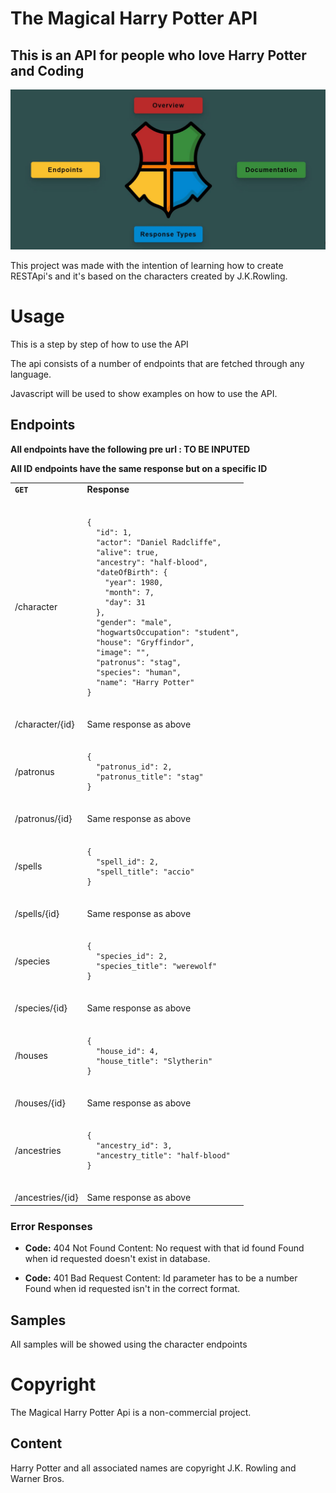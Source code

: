 # The Magical Harry Potter API

## This is an API for people who love Harry Potter and Coding

![Homepage](./harry/screenshot.JPG)

This project was made with the intention of learning how to create RESTApi's and it's based on the characters created by J.K.Rowling.

# Usage

This is a step by step of how to use the API

The api consists of a number of endpoints that are fetched through any language.

Javascript will be used to show examples on how to use the API.

## Endpoints

**All endpoints have the following pre url : TO BE INPUTED**

**All ID endpoints have the same response but on a specific ID**

<table>
<tr>
<td> <b><code>GET</code></b> </td> <td> <b>Response</b> </td>
</tr>
<tr>
<td> /character </td>
<td>
<pre>
<code>
{
  "id": 1,
  "actor": "Daniel Radcliffe",
  "alive": true,
  "ancestry": "half-blood",
  "dateOfBirth": {
    "year": 1980,
    "month": 7,
    "day": 31
  },
  "gender": "male",
  "hogwartsOccupation": "student",
  "house": "Gryffindor",
  "image": "",
  "patronus": "stag",
  "species": "human",
  "name": "Harry Potter"
}
</code>
</pre>
</td>
</tr>
<tr>
<td> /character/{id} </td>
<td>
    Same response as above
</td>
</tr>
<tr>
<td> /patronus </td>
<td>

<pre>
<code>
{
  "patronus_id": 2,
  "patronus_title": "stag"
}
</code>
</pre>
</td>
</tr>
<tr>
<td> /patronus/{id} </td>
<td>
    Same response as above
</td>
</tr>
<tr>
<td> /spells </td>
<td>
<pre>
<code>
{
  "spell_id": 2,
  "spell_title": "accio"
}
</code>
</pre>
</td>
</tr>
<tr>
<td> /spells/{id} </td>
<td>
    Same response as above
</td>
</tr>
<tr>
<td> /species </td>
<td>
<pre>
<code>
{
  "species_id": 2,
  "species_title": "werewolf"
}
</code>
</pre>
</td>
</tr>
<tr>
<td> /species/{id} </td>
<td>
    Same response as above
</td>
</tr>
<tr>
<td> /houses </td>
<td>
<pre>
<code>
{
  "house_id": 4,
  "house_title": "Slytherin"
}
</code>
</pre>
</td>
</tr>
<tr>
<td> /houses/{id} </td>
<td>
    Same response as above
</td>
</tr>
<tr>
<td> /ancestries </td>
<td>
<pre>
<code>
{
  "ancestry_id": 3,
  "ancestry_title": "half-blood"
}
</code>
</pre>
</td>
</tr>
<tr>
<td> /ancestries/{id} </td>
<td>
    Same response as above
</td>
</tr>
</table>

### Error Responses

- **Code:** 404 Not Found
  Content: No request with that id found
  Found when id requested doesn't exist in database.

- **Code:** 401 Bad Request
  Content: Id parameter has to be a number
  Found when id requested isn't in the correct format.

## Samples

All samples will be showed using the character endpoints

# Copyright

The Magical Harry Potter Api is a non-commercial project.

## Content

Harry Potter and all associated names are copyright J.K. Rowling and Warner Bros.

```

```

```

```

```

```
